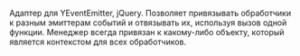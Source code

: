 Адаптер для YEventEmitter, jQuery. Позволяет привязывать обработчики к разным эмиттерам событий
и отвязывать их, используя вызов одной функции. Менеджер всегда привязан к какому-либо объекту, который
является контекстом для всех обработчиков.

<!--JS_API-->
